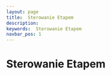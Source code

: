 ```yaml
---
layout: page
title:  Sterowanie Etapem
description:
keywords:  Sterowanie Etapem
navbar_pos: 1
---
```

#  Sterowanie Etapem
